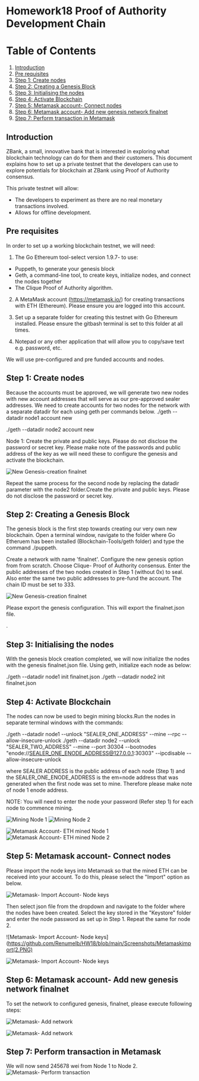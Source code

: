 # Homework18 Proof of Authority Development Chain

# Table of Contents
1. [Introduction](#Introduction)
2. [Pre requisites](#Paragraph1)
3. [Step 1: Create nodes](#Paragraph2)
4. [Step 2: Creating a Genesis Block](#Paragraph3) 
5. [Step 3: Initialising the nodes](#Paragraph4) 
6. [Step 4: Activate Blockchain](#Paragraph5) 
7. [Step 5: Metamask account- Connect nodes](#Paragraph6) 
8. [Step 6: Metamask account- Add new genesis network finalnet](#Paragraph7) 
9. [Step 7: Perform transaction in Metamask](#Paragraph8) 

## Introduction <a name="Introduction"></a>
ZBank, a small, innovative bank that is interested in exploring what blockchain technology can do for them and their customers. This document explains how to set up a private testnet that the developers can use to explore potentials for blockchain at ZBank using Proof of Authority consensus.

This private testnet will allow:
- The developers to experiment as there are no real monetary transactions involved.
- Allows for offline development.


## Pre requisites <a name="paragraph1"></a>

In order to set up a working blockchain testnet, we will need:

1. The Go Ethereum tool-select version 1.9.7- to use:
- Puppeth, to generate your genesis block
- Geth, a command-line tool, to create keys, initialize nodes, and connect the nodes together
- The Clique Proof of Authority algorithm.

2. A MetaMask account (https://metamask.io/) for creating transactions with ETH (Ethereum). Please ensure you are logged into this account.

3. Set up a separate folder for creating this testnet with Go Ethereum installed. Please ensure the gitbash terminal is set to this folder at all times.

4. Notepad or any other application that will allow you to copy/save text e.g. password, etc.

We will use pre-configured and pre funded accounts and nodes.

## Step 1: Create nodes <a name="paragraph2"></a>

Because the accounts must be approved, we will generate two new nodes with new account addresses that will serve as our pre-approved sealer addresses. We need to create accounts for two nodes for the network with a separate datadir for each using geth per commands below. 
./geth --datadir node1 account new

./geth --datadir node2 account new

Node 1: Create the private and public keys. Please do not disclose the password or secret key. Please make note of the passwords and public address of the key as we will need these to configure the genesis and activate the blockchain.

![New Genesis-creation finalnet](https://github.com/Renumelb/HW18/blob/main/Screenshots/Finalgenesis.PNG)


Repeat the same process for the second node by replacing the datadir parameter with the node2 folder.Create the private and public keys. Please do not disclose the password or secret key.


## Step 2: Creating a Genesis Block <a name="paragraph3"></a>


The genesis block is the first step towards creating our very own new blockchain. Open a terminal window, navigate to the folder where Go Etheruem has been installed (Blockchain-Tools/geth folder) and type the command ./puppeth.

Create a network with name 'finalnet'. Configure the new genesis option from from scratch. Choose Clique- Proof of Authority consensus. Enter the public addresses of the two nodes created in Step 1 (without 0x) to seal. Also enter the same two public addresses to pre-fund the account. The chain ID must be set to 333.

![New Genesis-creation finalnet](https://github.com/Renumelb/HW18/blob/main/Screenshots/Finalgenesis.PNG)

Please export the genesis configuration. This will export the finalnet.json file.





.


## Step 3: Initialising the nodes <a name="paragraph4"></a>

With the genesis block creation completed, we will now initialize the nodes with the genesis finalnet.json file. Using geth, initialize each node  as below:

./geth --datadir node1 init finalnet.json
./geth --datadir node2 init finalnet.json


## Step 4: Activate Blockchain <a name="paragraph5"></a>

The nodes can now be used to begin mining blocks.Run the nodes in separate terminal windows with the commands:

./geth --datadir node1 --unlock "SEALER_ONE_ADDRESS" --mine --rpc --allow-insecure-unlock
./geth --datadir node2 --unlock "SEALER_TWO_ADDRESS" --mine --port 30304 --bootnodes "enode://SEALER_ONE_ENODE_ADDRESS@127.0.0.1:30303" --ipcdisable --allow-insecure-unlock

where SEALER ADDRESS is the public address of each node (Step 1) and the SEALER_ONE_ENODE_ADDRESS is the em=node address that was generated when the first node was set to mine. Therefore please make note of node 1 enode address.

NOTE: You will need to enter the node your password (Refer step 1) for each node to commence mining.

![Mining Node 1](https://github.com/Renumelb/HW18/blob/main/Screenshots/Node1mining.PNG)
![Mining Node 2](https://github.com/Renumelb/HW18/blob/main/Screenshots/Node2mining.PNG)

![Metamask Account- ETH mined Node 1](https://github.com/Renumelb/HW18/blob/main/Screenshots/Metamask%20node1.PNG)
![Metamask Account- ETH mined Node 2](https://github.com/Renumelb/HW18/blob/main/Screenshots/Metamasknode2.PNG)

## Step 5: Metamask account- Connect nodes  <a name="paragraph6"></a>


Please import the node keys into Metamask so that the mined ETH can be received into your account. To do this, please select the "Import" option as below.

![Metamask- Import Account- Node keys](https://github.com/Renumelb/HW18/blob/main/Screenshots/Metamaskimport1.PNG)




Then select json file from the dropdown and navigate to the folder where the nodes have been created. Select the key stored in the "Keystore" folder and enter the node password as set up in Step 1. Repeat the same for node 2.

![Metamask- Import Account- Node keys](https://github.com/Renumelb/HW18/blob/main/Screenshots/Metamaskimport(2.PNG)


![Metamask- Import Account- Node keys](https://github.com/Renumelb/HW18/blob/main/Screenshots/metamaskimport3.PNG)

## Step 6: Metamask account- Add new genesis network finalnet  <a name="paragraph7"></a>

To set the network to configured genesis, finalnet, please execute following steps:

![Metamask- Add network](https://github.com/Renumelb/HW18/blob/main/Screenshots/metamaskaddnetwork1.PNG)

![Metamask- Add network](https://github.com/Renumelb/HW18/blob/main/Screenshots/Metamaskaddnetwork2.PNG)


## Step 7: Perform transaction in Metamask  <a name="paragraph8"></a>

We will now send 245678 wei from Node 1 to Node 2.
![Metamask- Perform transaction](https://github.com/Renumelb/HW18/blob/main/Screenshots/Send%20txn.PNG)






